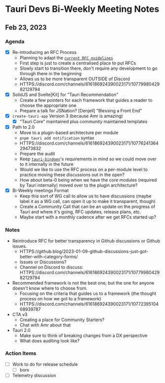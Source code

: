 # Tauri Devs Bi-Weekly Meeting Notes

## Feb 23, 2023

### Agenda

-   [x] Re-introducing an RFC Process
    -   Planning to adapt the
        [`current RFC guidelines`](HTTPS://github.com/tauri-apps/rfcs)
    -   First step is just to create a centralised place to put RFCs
    -   Slowly start to transition there, don't require any development to go
        through there in the beginning
    -   Allows us to be more transparent OUTSIDE of Discord
    -   HTTPS://discord.com/channels/616186924390023171/1077998042982129794
-   [x] SolidJS and Svelte[Kit] for "Tauri Recommendation"
    -   Create a few pointers for each framework that guides a reader to choose
        the appropriate one
    -   Prepare a talk for JSNation? [Denjell] "Blessing a Front End"
-   [x] `create-tauri-app` Version 3 (because Amr is amazing)
    -   [x] "Tauri Core" maintained plus community maintained templates
-   [x] Path to 2.0
    -   Move to a plugin-based architecture per module
    -   `pnpm tauri add notification` syntax
    -   HTTPS://discord.com/channels/616186924390023171/1077624136429473832
    -   Prepare the audit
    -   Keep [`tauri-bindgen`](HTTPS://github.com/tauri-apps/tauri-bindgen)'s
        requirements in mind so we could move over to it internally in the
        future
    -   Would we like to use the RFC process on a per-module level to practice
        moving these discussions out in the open?
    -   How about beta-0 being when we have the core modules (required by Tauri
        internally) moved over to the plugin architecture?
-   [x] Bi-Weekly meetings Format
    -   Keep this sort of WG call to allow us to have discussions (maybe label
        it as a WG call, can open it up to make it transparent, though)
    -   Create a Community Call that can be an update on the progress of Tauri
        and where it's going, RFC updates, release plans, etc.
    -   Maybe start with a monthly cadence after we get RFCs started up?

### Notes

-   Reintroduce RFC for better transparency in Github discussions or Github
    issues.
    -   HTTPS://github.blog/2023-01-09-github-discussions-just-got-better-with-category-forms/
    -   Issues or Discussions?
    -   Channel on Discord to discuss:
        HTTPS://discord.com/channels/616186924390023171/1077998042982129794
-   Recommended framework is not the best one, but the one for anyone doesn't
    know where to choose from.
    -   Focusing on the criteria that guides us to a framework (the thought
        process on how we got to a framework)
    -   HTTPS://discord.com/channels/616186924390023171/1077239510468939787
-   CTA v3
    -   Creating a place for Community Starters?
    -   Chat with Amr about that
-   Tauri 2.0
    -   Make sure to think of breaking changes from a DX perspective
    -   What does auditing look like?

### Action Items

-   [ ] Work to do for release schedule
    -   [ ] bors
-   [ ] Telemetry discussion
